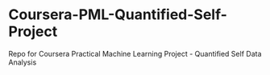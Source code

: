 # Coursera-PML-Quantified-Self-Project
Repo for Coursera Practical Machine Learning Project - Quantified Self Data Analysis
